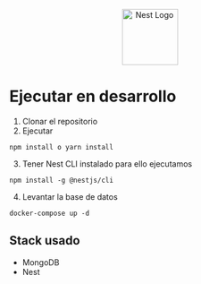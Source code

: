 <p align="center">
  <a href="http://nestjs.com/" target="blank"><img src="https://nestjs.com/img/logo-small.svg" width="100" alt="Nest Logo" /></a>
</p>

# Ejecutar en desarrollo

1. Clonar el repositorio
2. Ejecutar

```
npm install o yarn install
```

3. Tener Nest CLI instalado para ello ejecutamos

```
npm install -g @nestjs/cli
```

4. Levantar la base de datos

```
docker-compose up -d
```

## Stack usado

- MongoDB
- Nest
